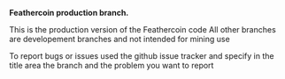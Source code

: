  **Feathercoin production branch.**
 
This is the production version of the Feathercoin code
All other branches are developement branches and not intended for mining use

To report bugs or issues used the github issue tracker and specify in the title area the branch and the problem you want to report
